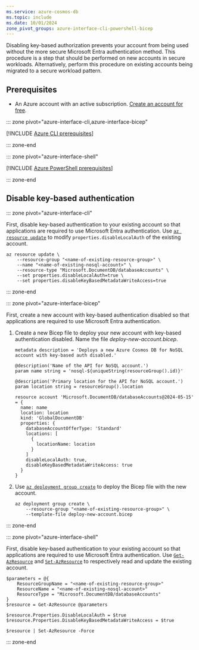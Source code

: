 ```yaml
---
ms.service: azure-cosmos-db
ms.topic: include
ms.date: 10/01/2024
zone_pivot_groups: azure-interface-cli-powershell-bicep
---
```


Disabling key-based authorization prevents your account from being used without the more secure Microsoft Entra authentication method. This procedure is a step that should be performed on new accounts in secure workloads. Alternatively, perform this procedure on existing accounts being migrated to a secure workload pattern.

## Prerequisites

- An Azure account with an active subscription. [Create an account for free](https://azure.microsoft.com/free/?WT.mc_id=A261C142F).

::: zone pivot="azure-interface-cli,azure-interface-bicep"

[!INCLUDE [Azure CLI prerequisites](~/reusable-content/azure-cli/azure-cli-prepare-your-environment-no-header.md)]

::: zone-end

::: zone pivot="azure-interface-shell"

[!INCLUDE [Azure PowerShell prerequisites](~/reusable-content/azure-powershell/azure-powershell-requirements-no-header.md)]

::: zone-end

## Disable key-based authentication

::: zone pivot="azure-interface-cli"

First, disable key-based authentication to your existing account so that applications are required to use Microsoft Entra authentication. Use [`az resource update`](/cli/azure/resource#az-resource-update) to modify `properties.disableLocalAuth` of the existing account.

```azurecli-interactive
az resource update \
    --resource-group "<name-of-existing-resource-group>" \
    --name "<name-of-existing-nosql-account>" \
    --resource-type "Microsoft.DocumentDB/databaseAccounts" \
    --set properties.disableLocalAuth=true \
    --set properties.disableKeyBasedMetadataWriteAccess=true
```

::: zone-end

::: zone pivot="azure-interface-bicep"

First, create a new account with key-based authentication disabled so that applications are required to use Microsoft Entra authentication.

1. Create a new Bicep file to deploy your new account with key-based authentication disabled. Name the file *deploy-new-account.bicep*.

    ```bicep
    metadata description = 'Deploys a new Azure Cosmos DB for NoSQL account with key-based auth disabled.'
    
    @description('Name of the API for NoSQL account.')
    param name string = 'nosql-${uniqueString(resourceGroup().id)}'
    
    @description('Primary location for the API for NoSQL account.')
    param location string = resourceGroup().location
    
    resource account 'Microsoft.DocumentDB/databaseAccounts@2024-05-15' = {
      name: name
      location: location
      kind: 'GlobalDocumentDB'
      properties: {
        databaseAccountOfferType: 'Standard'
        locations: [
          {
            locationName: location
          }
        ]
        disableLocalAuth: true,
        disableKeyBasedMetadataWriteAccess: true
      }
    }
    ```

1. Use [`az deployment group create`](/cli/azure/deployment/group#az-deployment-group-create) to deploy the Bicep file with the new account.

    ```azurecli-interactive
    az deployment group create \
        --resource-group "<name-of-existing-resource-group>" \
        --template-file deploy-new-account.bicep
    ```

::: zone-end

::: zone pivot="azure-interface-shell"

First, disable key-based authentication to your existing account so that applications are required to use Microsoft Entra authentication. Use [`Get-AzResource`](/powershell/module/az.resources/get-azresource) and [`Set-AzResource`](/powershell/module/az.resources/set-azresource) to respectively read and update the existing account.

```azurepowershell-interactive
$parameters = @{
    ResourceGroupName = "<name-of-existing-resource-group>"
    ResourceName = "<name-of-existing-nosql-account>"
    ResourceType = "Microsoft.DocumentDB/databaseAccounts"
}
$resource = Get-AzResource @parameters

$resource.Properties.DisableLocalAuth = $true
$resource.Properties.DisableKeyBasedMetadataWriteAccess = $true

$resource | Set-AzResource -Force
```

::: zone-end
